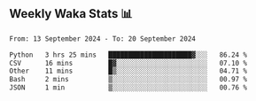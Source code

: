## Weekly Waka Stats 📊
<!--START_SECTION:waka-->

```txt
From: 13 September 2024 - To: 20 September 2024

Python   3 hrs 25 mins   █████████████████████▓░░░   86.24 %
CSV      16 mins         █▓░░░░░░░░░░░░░░░░░░░░░░░   07.10 %
Other    11 mins         █▒░░░░░░░░░░░░░░░░░░░░░░░   04.71 %
Bash     2 mins          ▒░░░░░░░░░░░░░░░░░░░░░░░░   00.97 %
JSON     1 min           ▒░░░░░░░░░░░░░░░░░░░░░░░░   00.76 %
```

<!--END_SECTION:waka-->

<!--

Here are some ideas to get you started:

- 🔭 I’m currently working on (way to add branches committed on)
- 🌱 I’m currently learning Web Frameworks and Machine Learning! (Lisp, JS (react & angular), Python, and __)
- 💬 Ask me about ...
- 📫 How to reach me: 
- 😄 Pronouns: He/Him/His
- ⚡ Fun fact: ...

that-recsys-lab
-->
